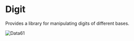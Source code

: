 # Digit

Provides a library for manipulating digits of different bases.

![Data61](http://i.imgur.com/uZnp9ke.png)
